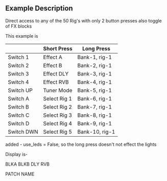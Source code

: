 ## Example Description

Direct access to any of the 50 Rig's with only 2 button presses also toggle of FX blocks

This example is 

|            | Short Press              | Long Press       |  
|------------|--------------------------|------------------|
| Switch 1   | Effect A                 |  Bank-1,  rig-1  |
| Switch 2   | Effect B                 |  Bank-2,  rig-1  |
| Switch 3   | Effect DLY               |  Bank-3,  rig-1  |
| Switch 4   | Effect RVB               |  Bank-4,  rig-1  |
| Switch UP  | Tuner Mode               |  Bank-5,  rig-1  |
| Switch A   | Select Rig 1             |  Bank-6,  rig-1  |
| Switch B   | Select Rig 2             |  Bank-7,  rig-1  |
| Switch C   | Select Rig 3             |  Bank-8,  rig-1  |
| Switch D   | Select Rig 4             |  Bank-9,  rig-1  |
| Switch DWN | Select Rig 5             |  Bank-10, rig-1  |


added - use_leds = False, so the long press doesn't not effect the lights

Display is-

BLKA	BLKB
DLY	RVB

PATCH NAME
